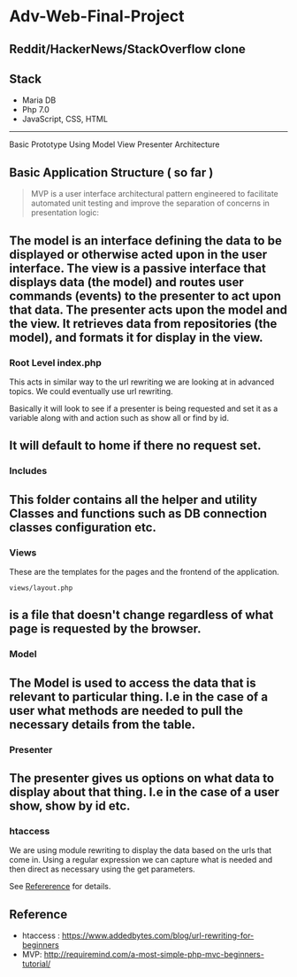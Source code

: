 # Adv-Web-Final-Project

## Reddit/HackerNews/StackOverflow clone

## Stack

- Maria DB
- Php 7.0
- JavaScript, CSS, HTML

---------------------------------------------------------
Basic Prototype Using Model View Presenter Architecture

## Basic Application Structure ( so far )

> MVP is a user interface architectural pattern engineered to facilitate automated unit testing and improve the separation of concerns in presentation logic:

The model is an interface defining the data to be displayed or otherwise acted upon in the user interface.
The view is a passive interface that displays data (the model) and routes user commands (events) to the presenter to act upon that data.
The presenter acts upon the model and the view. It retrieves data from repositories (the model), and formats it for display in the view.
---------------------------------------------------------
### Root Level index.php

This acts in similar way to the url rewriting we are looking at in advanced topics. We could eventually use url rewriting.

Basically it will look to see if a presenter is being requested and set it as a variable along with and action such as show all or find by id.

It will default to home if there no request set.
---------------------------------------------------------
### Includes

This folder contains all the helper and utility Classes and functions such as DB connection classes configuration etc.
---------------------------------------------------------
### Views

These are the templates for the pages and the frontend of the application.

`views/layout.php`

is a file that doesn't change regardless of what page is requested by the browser.
---------------------------------------------------------
### Model
 The Model is used to access the data that is relevant to particular thing. I.e in the case of a user what methods are needed to pull the necessary details from the table.
---------------------------------------------------------
### Presenter
The presenter gives us options on what data to display about that thing. I.e in the case of a user show, show by id etc.
---------------------------------------------------------
### htaccess
We are using module rewriting to display the data based on the urls that come in. Using a regular expression we can capture what is needed and then direct as necessary using the get parameters.

See [Refererence](#markdown-header-reference) for details.

## Reference
- htaccess : https://www.addedbytes.com/blog/url-rewriting-for-beginners
- MVP: http://requiremind.com/a-most-simple-php-mvc-beginners-tutorial/